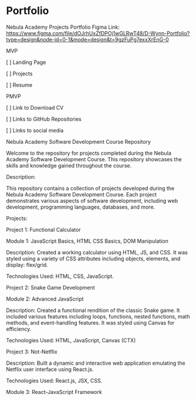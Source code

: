 # Portfolio
Nebula Academy Projects Portfolio
Figma Link: https://www.figma.com/file/dOJrhUxZfDPOj1wGLRwT48/D-Wynn-Portfolio?type=design&node-id=0-1&mode=design&t=9gzFuPg7exxXrEnG-0

MVP

[ ] Landing Page

[ ] Projects

[ ] Resume

PMVP

[ ] Link to Download CV

[ ] Links to GitHub Repositories

[ ] Links to social media

Nebula Academy Software Development Course Repository

Welcome to the repository for projects completed during the Nebula Academy Software Development Course. This repository showcases the skills and knowledge gained throughout the course.

Description:

This repository contains a collection of projects developed during the Nebula Academy Software Development Course. Each project demonstrates various aspects of software development, including web development, programming languages, databases, and more.

Projects:


Project 1: Functional Calculator

Module 1: JavaScript Basics, HTML CSS Basics, DOM Manipulation 

Description: Created a working calculator using HTML, JS, and CSS. It was styled using a variety of CSS attributes including objects, elements, and display: flex/grid. 

Technologies Used: HTML, CSS, JavaScript.


Project 2: Snake Game Development

Module 2: Advanced JavaScript

Description: Created a functional rendition of the classic Snake game. It included various features including loops, functions, nested functions, math methods, and event-handling features. It was styled using Canvas for efficiency.

Technologies Used: HTML, JavaScript, Canvas (CTX)


Project 3: Not-Netflix

Description: Built a dynamic and interactive web application emulating the Netflix user interface using React.js.

Technologies Used: React.js, JSX, CSS.

Module 3: React-JavaScript Framework